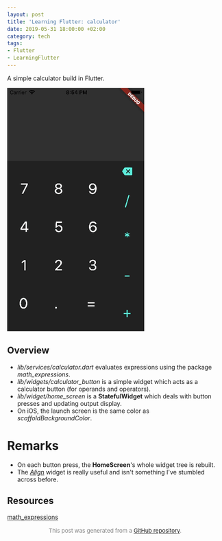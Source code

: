 ```yaml
---
layout: post
title: 'Learning Flutter: calculator'
date: 2019-05-31 18:00:00 +02:00
category: tech
tags:
- Flutter
- LearningFlutter
---
```


A simple calculator build in Flutter.

![](https://raw.githubusercontent.com/defuncart/learning-flutter/master/calculator/screenshots/01.gif)

## Overview

- *lib/services/calculator.dart* evaluates expressions using the package *math_expressions*.
- *lib/widgets/calculator_button* is a simple widget which acts as a calculator button (for operands and operators).
- *lib/widget/home_screen* is a **StatefulWidget** which deals with button presses and updating output display.
- On iOS, the launch screen is the same color as *scaffoldBackgroundColor*.

# Remarks

- On each button press, the **HomeScreen**'s whole widget tree is rebuilt.
- The [*Align*](https://api.flutter.dev/flutter/widgets/Align-class.html) widget is really useful and isn't something I've stumbled across before.

## Resources

[math_expressions](https://pub.dev/packages/math_expressions)


<p align="center"><font size="-1" color="#828282">This post was generated from a <a href="https://github.com/defuncart/learning-flutter/tree/master/calculator">GitHub repository</a>.</font></p>
